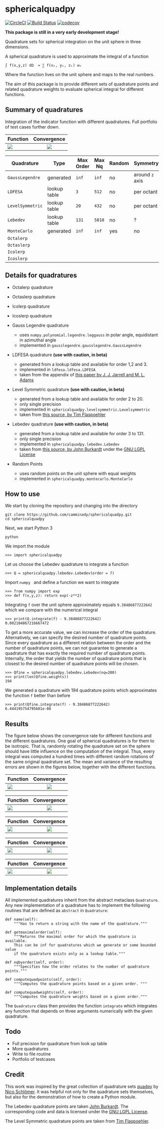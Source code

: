 # sphericalquadpy 

[![CircleCI](https://circleci.com/gh/camminady/sphericalquadpy/tree/master.svg?style=svg)](https://circleci.com/gh/camminady/sphericalquadpy/tree/master)
[![Build Status](https://travis-ci.com/camminady/sphericalquadpy.svg?branch=master)](https://travis-ci.com/camminady/sphericalquadpy)
[![codecov](https://img.shields.io/codecov/c/github/camminady/sphericalquadpy.svg)](https://codecov.io/gh/camminady/sphericalquadpy)

**This package is still in a very early development stage!**


Quadrature sets for spherical integration on the unit sphere in three dimensions.

A spherical quadrature is used to approximate the integral of a function 


```text
∫ f(x,y,z) dΩ  ≈ ∑ f(xₖ, yₖ, zₖ) wₖ
```
Where the function lives on the unit sphere and maps to the real numbers.

The aim of this package is to provide different sets of quadrature points and 
related quadrature weights to evaluate spherical integral for different 
functions. 

## Summary of quadratures
Integration of the indicator function with different quadratures. Full portfolio of test cases further down.

| Function | Convergence |
| ------------- |:-------------:|
|![](test/figures/function1.0*(x>=0)*(y<=0)*(z>=0).png)|![](test/figures/convergence1.0*(x>=0)*(y<=0)*(z>=0).png)|

| Quadrature | Type | Max Order | Max Nq | Random | Symmetry | Nestedness | Precision
| ------------- | ------------- | ------------- |------------- | ------------- | ------------- | ------------- | ------------- | 
| `GaussLegendre`| generated | `inf`| `inf` | no | around `z` axis | partially  | `1E-8`
| `LDFESA`| lookup table | `3`| `512` | no | per octant | partially  | `1E-8`
| `LevelSymmetric`| lookup table | `20`| `432` | no | per octant | partially  | ?
| `Lebedev`| lookup table | `131`| `5810` | no | ? | ? | `1E-8`
| `MonteCarlo`| generated| `inf`| `inf` | yes | no | no | `1E-16`
| `Octalerp`|
| `Octaslerp`|
| `Icolerp`|
| `Icoslerp`|

 
## Details for quadratures

- Octalerp quadrature

- Octaslerp quadrature

- Icolerp quadrature

- Icoslerp quadrature

- Gauss Legendre quadrature 
    - uses `numpy.polynomial.legendre.leggauss` in polar angle, equidistant in 
    azimuthal angle
    - implemented in `gausslegendre.gausslegendre.GaussLegendre`

- LDFESA quadrature **(use with caution, in beta)**
    - generated from a lookup table and available for order 1,2 and 3.
    - implemented in `ldfesa.ldfesa.LDFESA`
    - taken from the appendix of [this paper by J. J. Jarrell and M. L. Adams](https://inis.iaea.org/collection/NCLCollectionStore/_Public/48/022/48022289.pdf)
    
- Level Symmetric quadrature **(use with caution, in beta)**
    - generated from a lookup table and available for order 2 to 20.
    - only single precision
    - implemented in `sphericalquadpy.levelsymmetric.Levelsymmetric`
    - taken from [this source, by Tim Flaspoehler](http://tflaspoehler.com/ordinates.html)

- Lebedev quadrature **(use with caution, in beta)**
    - generated from a lookup table and available for order 3 to 131.
    - only single precision
    - implemented in `sphericalquadpy.lebedev.Lebedev`
    - taken from [this source, by John Burkardt](http://people.sc.fsu.edu/~jburkardt/datasets/sphere_lebedev_rule/sphere_lebedev_rule.html)
    under the [GNU LGPL License](http://people.sc.fsu.edu/~jburkardt/txt/gnu_lgpl.txt)
    
- Random Points
    - uses random points on the unit sphere with equal weights
    - implemented in `sphericalquadpy.montecarlo.MonteCarlo`      



## How to use
We start by cloning the repository and changing into the directory
    
    git clone https://github.com/camminady/sphericalquadpy.git
    cd sphericalquadpy
    
Next, we start Python 3
    
    python

We import the module
    
    >>> import sphericalquadpy

Let us choose the Lebedev quadrature to integrate a function

    >>> Q = sphericalquadpy.lebedev.Lebedev(order = 7)

Import `numpy ` and define a function we want to integrate

    >>> from numpy import exp 
    >>> def f(x,y,z): return exp(-z**2)
 
Integrating `f` over the unit sphere approximately equals `9.38486877222642` which we compare
with the numerical integral

    >>> print(Q.integrate(f) - 9.38486877222642)
    0.002104867216667472

To get a more accurate value, we can increase the order of the quadrature. Alternatively,
we can specify the desired number of quadrature points. Since every quadrature as a different
relation between the order and the number of quadrature points, we can not guarantee to generate a 
quadrature that has exactly the required number of quadrature points. Internally, the order that 
yields the number of quadrature points that is closest to the desired number of quadrature points will be chosen.

    >>> Qfine = sphericalquadpy.lebedev.Lebedev(nq=200)
    >>> print(len(Qfine.weights))
    194

We generated a quadrature with 194 quadrature points which approximates the function `f` better 
than before

    >>> print(Qfine.integrate(f) - 9.38486877222642)
    6.444195754795601e-08


## Results
The figure below shows the convergence rate for different functions and the different
quadratures. One goal of spherical quadratures is for them to be isotropic. That is, randomly rotating
the quadrature set on the sphere should have little influence on the computation
of the integral. Thus, every integral was computed a hundred times with different
random rotations of the same original quadrature set. The mean and variance of the resulting
errors are shown in the figures below, together with the different functions.

| Function | Convergence |
| ------------- |:-------------:|
|![](test/figures/function1.0*(x>=0)*(y<=0)*(z>=0).png)| ![](test/figures/convergence1.0*(x>=0)*(y<=0)*(z>=0).png) |

| Function | Convergence |
| ------------- |:-------------:|
|![](test/figures/functionexp(-10z^2).png)| ![](test/figures/convergenceexp(-10z^2).png)|

| Function | Convergence |
| ------------- |:-------------:|
|![](test/figures/functionsphericalharmonicY_(5,6).png)|![](test/figures/convergencesphericalharmonicY_(5,6).png)|
 
| Function | Convergence |
| ------------- |:-------------:|
|![](test/figures/functionexp(10z).png)|![](test/figures/convergenceexp(10z).png)|
 
 | Function | Convergence |
| ------------- |:-------------:|
|![](test/figures/function1.0*(x>=0)*(y<=0)*(z>=0.8).png)| ![](test/figures/convergence1.0*(x>=0)*(y<=0)*(z>=0.8).png) |
 
 
## Implementation details
All implemented quadratures inherit from the abstract metaclass `Quadrature`. 
Any new implementation of a quadrature has to implement the following routines 
that are defined as `abstract` in `Quadrature`:


    def name(self):
        """Has to return a string with the name of the quadrature."""

    def getmaximalorder(self):
        """Returns the maximal order for which the quadrature is available.
        This can be inf for quadratures which we generate or some bounded value
        if the quadrature exists only as a lookup table."""
        
    def nqbyorder(self, order):
        """Specifies how the order relates to the number of quadrature points."""

    def computequadpoints(self, order):
        """Computes the quadrature points based on a given order. """

    def computequadweights(self, order):
        """Computes the quadrature weights based on a given order."""


    
The `Quadrature` class then provides the function `integrate` which integrates
any function that depends on three arguments numerically with the given 
quadrature.

## Todo

- Full precision for quadrature from look up table
- More quadratures
- Write to file routine
- Portfolio of testcases

## Credit 
This work was inspired by the great collection of quadrature sets [quadpy](https://github.com/nschloe/quadpy) by [Nico Schlömer](https://github.com/nschloe). 
It was helpful not only for the quadrature sets themselves, but also for the demonstration of how to create a Python module.

The Lebedev quadrature points are taken [John Burkardt](http://people.sc.fsu.edu/~jburkardt/datasets/sphere_lebedev_rule/sphere_lebedev_rule.html). The corresponding code and 
data is licensed under the [GNU LGPL License](http://people.sc.fsu.edu/~jburkardt/txt/gnu_lgpl.txt).
    
The Level Symmetric quadrature points are taken from [Tim Flaspoehler](http://tflaspoehler.com/ordinates.html).
